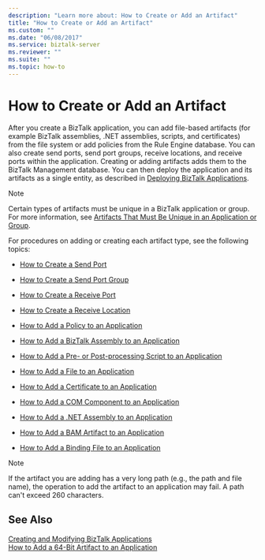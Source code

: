 ```yaml
---
description: "Learn more about: How to Create or Add an Artifact"
title: "How to Create or Add an Artifact"
ms.custom: ""
ms.date: "06/08/2017"
ms.service: biztalk-server
ms.reviewer: ""
ms.suite: ""
ms.topic: how-to
---
```

# How to Create or Add an Artifact
After you create a BizTalk application, you can add file-based artifacts (for example BizTalk assemblies, .NET assemblies, scripts, and certificates) from the file system or add policies from the Rule Engine database. You can also create send ports, send port groups, receive locations, and receive ports within the application. Creating or adding artifacts adds them to the BizTalk Management database. You can then deploy the application and its artifacts as a single entity, as described in [Deploying BizTalk Applications](../core/deploying-biztalk-applications.md).  
  
> [!NOTE]
>  Certain types of artifacts must be unique in a BizTalk application or group. For more information, see [Artifacts That Must Be Unique in an Application or Group](../core/artifacts-that-must-be-unique-in-an-application-or-group.md).  
  
 For procedures on adding or creating each artifact type, see the following topics:  
  
-   [How to Create a Send Port](../core/how-to-create-a-send-port2.md)  
  
-   [How to Create a Send Port Group](../core/how-to-create-a-send-port-group.md)  
  
-   [How to Create a Receive Port](../core/how-to-create-a-receive-port.md)  
  
-   [How to Create a Receive Location](../core/how-to-create-a-receive-location.md)  
  
-   [How to Add a Policy to an Application](../core/how-to-add-a-policy-to-an-application.md)  
  
-   [How to Add a BizTalk Assembly to an Application](../core/how-to-add-a-biztalk-assembly-to-an-application.md)  
  
-   [How to Add a Pre- or Post-processing Script to an Application](../core/how-to-add-a-pre-or-post-processing-script-to-an-application.md)  
  
-   [How to Add a File to an Application](../core/how-to-add-a-file-to-an-application.md)  
  
-   [How to Add a Certificate to an Application](../core/how-to-add-a-certificate-to-an-application.md)  
  
-   [How to Add a COM Component to an Application](../core/how-to-add-a-com-component-to-an-application.md)  
  
-   [How to Add a .NET Assembly to an Application](../core/how-to-add-a-net-assembly-to-an-application.md)  
  
-   [How to Add a BAM Artifact to an Application](../core/how-to-add-a-bam-artifact-to-an-application.md)  
  
-   [How to Add a Binding File to an Application](../core/how-to-add-a-binding-file-to-an-application2.md)  
  
> [!NOTE]
>  If the artifact you are adding has a very long path (e.g., the path and file name), the operation to add the artifact to an application may fail. A path can't exceed 260 characters.  
  
## See Also  
 [Creating and Modifying BizTalk Applications](../core/creating-and-modifying-biztalk-applications.md)   
 [How to Add a 64-Bit Artifact to an Application](../core/how-to-add-a-64-bit-artifact-to-an-application.md)
